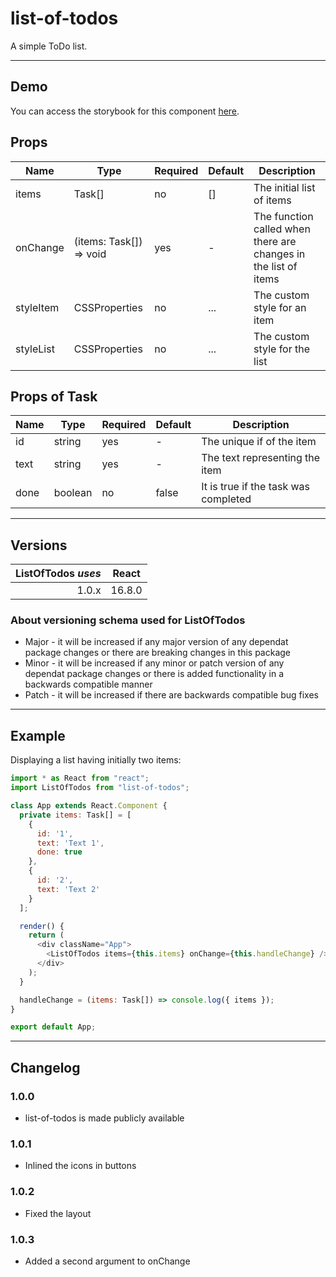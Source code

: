 # list-of-todos

A simple ToDo list.

---

## Demo

You can access the storybook for this component [here](https://iulian-radu-at.github.io/list-of-todos/).

## Props

| Name      | Type                    | Required | Default | Description                                                     |
|-----------|-------------------------|----------|---------|-----------------------------------------------------------------|
| items     | Task[]                  | no       | []      | The initial list of items                                       |
| onChange  | (items: Task[]) => void | yes      | -       | The function called when there are changes in the list of items |
| styleItem | CSSProperties           | no       | ...     | The custom style for an item                                    |
| styleList | CSSProperties           | no       | ...     | The custom style for the list                                   |

## Props of Task

| Name | Type    | Required | Default | Description                          |
|------|---------|----------|---------|--------------------------------------|
| id   | string  | yes      | -       | The unique if of the item            |
| text | string  | yes      | -       | The text representing the item       |
| done | boolean | no       | false   | It is true if the task was completed |

---

## Versions

| ListOfTodos _uses_ | React  |
|-------------------:|:------:|
|              1.0.x | 16.8.0 |

### About versioning schema used for ListOfTodos

- Major - it will be increased if any major version of any dependat package changes or there are breaking changes in this package
- Minor - it will be increased if any minor or patch version of any dependat package changes or there is added functionality in a backwards compatible manner
- Patch - it will be increased if there are backwards compatible bug fixes

---

## Example

Displaying a list having initially two items:

```js
import * as React from "react";
import ListOfTodos from "list-of-todos";

class App extends React.Component {
  private items: Task[] = [
    {
      id: '1',
      text: 'Text 1',
      done: true
    },
    {
      id: '2',
      text: 'Text 2'
    }
  ];

  render() {
    return (
      <div className="App">
        <ListOfTodos items={this.items} onChange={this.handleChange} />
      </div>
    );
  }

  handleChange = (items: Task[]) => console.log({ items });
}

export default App;
```

---

## Changelog

### 1.0.0

- list-of-todos is made publicly available

### 1.0.1

- Inlined the icons in buttons

### 1.0.2

- Fixed the layout

### 1.0.3

- Added a second argument to onChange
